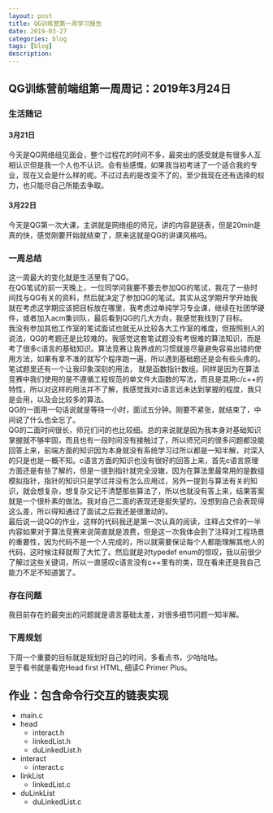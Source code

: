 ```yaml
---
layout: post
title: QG训练营第一周学习报告
date: 2019-03-27
categories: blog
tags: [blog]
description:
---
```


## QG训练营前端组第一周周记：2019年3月24日

### 生活随记

#### 3月21日

今天是QG网络组见面会，整个过程花的时间不多，最突出的感受就是有很多人互相认识但是我一个人也不认识。会有些感慨，如果我当初考进了一个适合我的专业，现在又会是什么样的呢。不过过去的是改变不了的，至少我现在还有选择的权力，也只能尽自己所能去争取。

#### 3月22日

今天是QG第一次大课，主讲就是网络组的师兄，讲的内容是链表，但是20min是真的快，感觉刚要开始就结束了，原来这就是QG的讲课风格吗。

### 一周总结

这一周最大的变化就是生活里有了QG。  
在QG笔试的前一天晚上，一位同学问我要不要去参加QG的笔试，我花了一些时间找与QG有关的资料，然后就决定了参加QG的笔试。其实从这学期开学开始我就在考虑这学期应该把目标放在哪里，我考虑过单纯学习专业课，继续在社团学硬件，或者加入acm集训队，最后看到QG的几大方向，我感觉我找到了目标。  
我没有参加其他工作室的笔试面试也就无从比较各大工作室的难度，但按照别人的说法，QG的考题还是比较难的。我感觉这套笔试题没有考很难的算法知识，而是考了很多c语言的基础知识。算法竞赛让我养成的习惯就是尽量避免容易出错的使用方法，如果有拿不准的就写个程序跑一遍，所以遇到基础题还是会有些头疼的。笔试题里还有一个让我印象深刻的用法， 就是函数指针数组。同样是因为在算法竞赛中我们使用的是不遵循工程规范的单文件大函数的写法，而且是混用c/c++的特性，所以对这样的用法并不了解，我感觉我对c语言远未达到掌握的程度，我只是会用，以及会比较多的算法。  
QG的一面用一句话说就是等待一小时，面试五分钟。刚要不紧张，就结束了，中间说了什么也全忘了。  
QG的二面时间很长，师兄们问的也比较细。总的来说就是因为我本身对基础知识掌握就不够牢固，而且也有一段时间没有接触过了，所以师兄问的很多问题都没能回答上来，前端方面的知识因为本身就没有系统学习过所以都是一知半解，对深入的只是也是一概不知。c语言方面的知识也没有很好的回答上来，首先c语言原理方面还是有些了解的，但是一提到指针就完全没辙，因为在算法里最常用的是数组模拟指针，指针的知识只是学过并没有怎么应用过，另外一提到与算法有关的知识，就会想复杂，想复杂又记不清楚那些算法了，所以也就没有答上来，结果答案就是一个很朴素的做法。我对自己二面的表现还是挺失望的，没想到自己会表现得这么差，所以得知通过了面试之后我还是很激动的。  
最后说一说QG的作业，这样的代码我还是第一次认真的阅读，注释占文件的一半内容如果对于算法竞赛来说简直就是浪费，但是这一次我体会到了注释对工程场景的重要性，因为代码不是一个人完成的，所以就需要保证每个人都能理解其他人的代码，这时候注释就帮了大忙了。然后就是对typedef enum的惊叹，我以前很少了解过这些关键词，所以一直感叹c语言没有c++里有的类，现在看来还是我自己能力不足不知道罢了。  

### 存在问题

我目前存在的最突出的问题就是语言基础太差，对很多细节问题一知半解。

### 下周规划

下周一个重要的目标就是规划好自己的时间，多看点书，少咕咕咕。  
至于看书就是看完Head first HTML, 细读C Primer Plus。

## 作业：包含命令行交互的链表实现

- main.c
- head
    - interact.h
    - linkedList.h
    - duLinkedList.h
- interact
    - interact.c
- linkList
    - linkedList.c
- duLinkList
    - duLinkedList.c